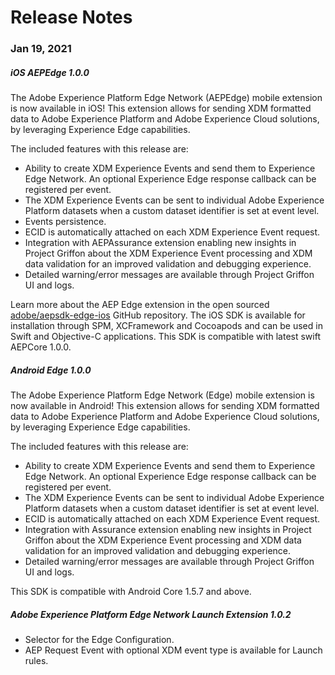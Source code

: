 # Release Notes

### Jan 19, 2021

##### iOS AEPEdge 1.0.0

The Adobe Experience Platform Edge Network (AEPEdge) mobile extension is now available in iOS! This extension allows for sending XDM formatted data to Adobe Experience Platform and Adobe Experience Cloud solutions, by leveraging Experience Edge capabilities. 

The included features with this release are:

- Ability to create XDM Experience Events and send them to Experience Edge Network. An optional Experience Edge response callback can be registered per event.
- The XDM Experience Events can be sent to individual Adobe Experience Platform datasets when a custom dataset identifier is set at event level.
- Events persistence.
- ECID is automatically attached on each XDM Experience Event request.
- Integration with AEPAssurance extension enabling new insights in Project Griffon about the XDM Experience Event processing and XDM data validation for an improved validation and debugging experience. 
- Detailed warning/error messages are available through Project Griffon UI and logs.

Learn more about the AEP Edge extension in the open sourced [adobe/aepsdk-edge-ios](https://github.com/adobe/aepsdk-edge-ios) GitHub repository. The iOS SDK is available for installation through SPM, XCFramework and Cocoapods and can be used in Swift and Objective-C applications. This SDK is compatible with latest swift AEPCore 1.0.0.

##### Android Edge 1.0.0

The Adobe Experience Platform Edge Network (Edge) mobile extension is now available in Android! This extension allows for sending XDM formatted data to Adobe Experience Platform and Adobe Experience Cloud solutions, by leveraging Experience Edge capabilities.

The included features with this release are:

- Ability to create XDM Experience Events and send them to Experience Edge Network. An optional Experience Edge response callback can be registered per event.
- The XDM Experience Events can be sent to individual Adobe Experience Platform datasets when a custom dataset identifier is set at event level.
- ECID is automatically attached on each XDM Experience Event request.
- Integration with Assurance extension enabling new insights in Project Griffon about the XDM Experience Event processing and XDM data validation for an improved validation and debugging experience. 
- Detailed warning/error messages are available through Project Griffon UI and logs.

This SDK is compatible with Android Core 1.5.7 and above.

##### Adobe Experience Platform Edge Network Launch Extension 1.0.2

- Selector for the Edge Configuration.
- AEP Request Event with optional XDM event type is available for Launch rules.